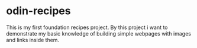 # odin-recipes
This is my first foundation recipes project.
By this project i want to demonstrate my basic knowledge of building simple webpages with images and links inside them. 